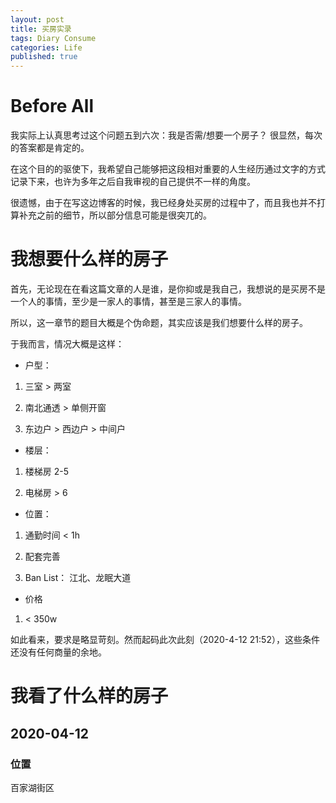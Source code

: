 ```yaml
---
layout: post
title: 买房实录
tags: Diary Consume
categories: Life
published: true
---
```


# Before All

我实际上认真思考过这个问题五到六次：我是否需/想要一个房子？ 很显然，每次的答案都是肯定的。

在这个目的的驱使下，我希望自己能够把这段相对重要的人生经历通过文字的方式记录下来，也许为多年之后自我审视的自己提供不一样的角度。

很遗憾，由于在写这边博客的时候，我已经身处买房的过程中了，而且我也并不打算补充之前的细节，所以部分信息可能是很突兀的。

# 我想要什么样的房子

首先，无论现在在看这篇文章的人是谁，是你抑或是我自己，我想说的是买房不是一个人的事情，至少是一家人的事情，甚至是三家人的事情。

所以，这一章节的题目大概是个伪命题，其实应该是我们想要什么样的房子。

于我而言，情况大概是这样：

* 户型：
  
1. 三室 > 两室

2. 南北通透 > 单侧开窗

3. 东边户 > 西边户 > 中间户

* 楼层：

1. 楼梯房 2-5

2. 电梯房 > 6

* 位置：

1. 通勤时间 < 1h

2. 配套完善

3. Ban List： 江北、龙眠大道

* 价格

1. < 350w

如此看来，要求是略显苛刻。然而起码此次此刻（2020-4-12 21:52），这些条件还没有任何商量的余地。

# 我看了什么样的房子

## 2020-04-12

### 位置

百家湖街区

### 



